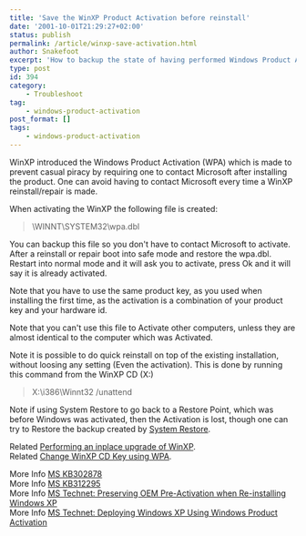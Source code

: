 ```yaml
---
title: 'Save the WinXP Product Activation before reinstall'
date: '2001-10-01T21:29:27+02:00'
status: publish
permalink: /article/winxp-save-activation.html
author: Snakefoot
excerpt: 'How to backup the state of having performed Windows Product Activation.'
type: post
id: 394
category:
    - Troubleshoot
tag:
    - windows-product-activation
post_format: []
tags:
    - windows-product-activation
---
```

WinXP introduced the Windows Product Activation (WPA) which is made to prevent casual piracy by requiring one to contact Microsoft after installing the product. One can avoid having to contact Microsoft every time a WinXP reinstall/repair is made.  
  
 When activating the WinXP the following file is created:

> \\WINNT\\SYSTEM32\\wpa.dbl

 You can backup this file so you don't have to contact Microsoft to activate. After a reinstall or repair boot into safe mode and restore the wpa.dbl. Restart into normal mode and it will ask you to activate, press Ok and it will say it is already activated.  
  
 Note that you have to use the same product key, as you used when installing the first time, as the activation is a combination of your product key and your hardware id.  
  
 Note that you can't use this file to Activate other computers, unless they are almost identical to the computer which was Activated.  
  
 Note it is possible to do quick reinstall on top of the existing installation, without loosing any setting (Even the activation). This is done by running this command from the WinXP CD (X:)
 > X:\\i386\\Winnt32 /unattend

 Note if using System Restore to go back to a Restore Point, which was before Windows was activated, then the Activation is lost, though one can try to Restore the backup created by [System Restore](/article/winnt-services-srservice.html).  
  
 Related [Performing an inplace upgrade of WinXP](/article/winnt-repair-install.html).  
 Related [Change WinXP CD Key using WPA](/article/winnt-cd-key.html).  
  
 More Info [MS KB302878](http://support.microsoft.com/kb/302878 "Frequently Asked Questions about Microsoft Product Activation [Q302878]")  
 More Info [MS KB312295](http://support.microsoft.com/kb/312295 "You are prompted to activate Windows every time you restart your computer [Q312295]")  
 More Info [MS Technet: Preserving OEM Pre-Activation when Re-installing Windows XP](http://www.microsoft.com/technet/prodtechnol/winxppro/deploy/oempreac.mspx)  
 More Info [MS Technet: Deploying Windows XP Using Windows Product Activation](http://www.microsoft.com/technet/prodtechnol/winxppro/deploy/wpadepl.mspx)  